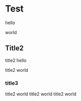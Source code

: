 # Test

hello

world

## Title2

title2 hello

title2 world

### title3

title2 world
title2 world
title2 world
